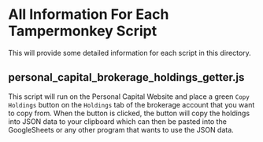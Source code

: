 # All Information For Each Tampermonkey Script

This will provide some detailed information for each script in this directory.

## personal_capital_brokerage_holdings_getter.js

This script will run on the Personal Capital Website and place a green `Copy Holdings` button on
the `Holdings` tab of the brokerage account that you want to copy from. When the button is clicked,
the button will copy the holdings into JSON data to your clipboard which can then be pasted into
the GoogleSheets or any other program that wants to use the JSON data.

